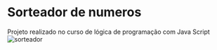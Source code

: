 # Sorteador de numeros
Projeto realizado no curso de lógica de programação com Java Script
![sorteador](https://github.com/user-attachments/assets/dcfe701e-e92a-47a8-b1a9-dc54f6cef406)
